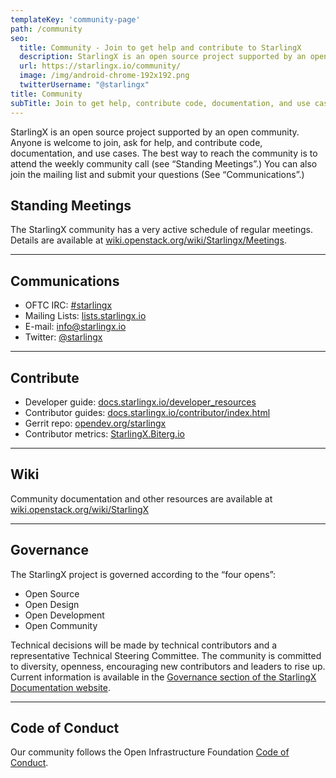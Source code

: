 ```yaml
---
templateKey: 'community-page'
path: /community
seo:
  title: Community - Join to get help and contribute to StarlingX
  description: StarlingX is an open source project supported by an open community. Join to get help, contribute code, documentation, and use cases
  url: https://starlingx.io/community/
  image: /img/android-chrome-192x192.png
  twitterUsername: "@starlingx"
title: Community
subTitle: Join to get help, contribute code, documentation, and use cases
---
```



StarlingX is an open source project supported by an open community. Anyone is welcome to join, ask for help, and contribute code, documentation, and use cases. The best way to reach the community is to attend the weekly community call (see “Standing Meetings”.) You can also join the mailing list and submit your questions (See “Communications”.)

## Standing Meetings

The StarlingX community has a very active schedule of regular meetings. Details are available at [wiki.openstack.org/wiki/Starlingx/Meetings](https://wiki.openstack.org/wiki/Starlingx/Meetings).

---

## Communications

- OFTC IRC: [#starlingx](https://webchat.oftc.net/?channels=starlingx)
- Mailing Lists: [lists.starlingx.io](http://lists.starlingx.io)
- E-mail: [info@starlingx.io](mailto:info@starlingx.io)
- Twitter: [@starlingx](https://twitter.com/starlingx)

---

## Contribute

- Developer guide: [docs.starlingx.io/developer_resources](https://docs.starlingx.io/developer_resources/index.html)
- Contributor guides: [docs.starlingx.io/contributor/index.html](https://docs.starlingx.io/contributor)
- Gerrit repo: [opendev.org/starlingx](https://opendev.org/starlingx)
- Contributor metrics: [StarlingX.Biterg.io](https://starlingx.biterg.io/)

---

## Wiki

Community documentation and other resources are available at [wiki.openstack.org/wiki/StarlingX](https://wiki.openstack.org/wiki/StarlingX)

---

## Governance

The StarlingX project is governed according to the “four opens”:

- Open Source
- Open Design
- Open Development
- Open Community

Technical decisions will be made by technical contributors and a representative Technical Steering Committee. The community is committed to diversity, openness, encouraging new contributors and leaders to rise up. Current information is available in the [Governance section of the StarlingX Documentation website](https://docs.starlingx.io/governance/index.html).

---

## Code of Conduct

Our community follows the Open Infrastructure Foundation [Code of Conduct](https://www.openstack.org/legal/community-code-of-conduct/).


